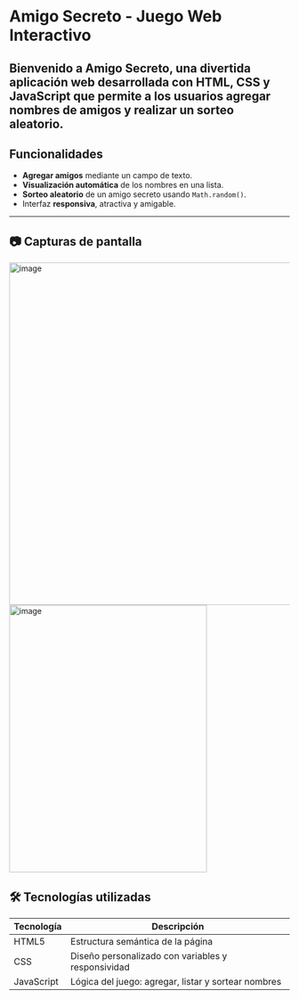 # Amigo Secreto - Juego Web Interactivo

Bienvenido a **Amigo Secreto**, una divertida aplicación
web desarrollada con HTML, CSS y JavaScript que permite a los usuarios agregar nombres de amigos y realizar un sorteo aleatorio. 
---

##  Funcionalidades

- **Agregar amigos** mediante un campo de texto.
- **Visualización automática** de los nombres en una lista.
- **Sorteo aleatorio** de un amigo secreto usando `Math.random()`.
- Interfaz **responsiva**, atractiva y amigable.
---

## 📷 Capturas de pantalla
<img width="1343" height="615" alt="image" src="https://github.com/user-attachments/assets/1a5ae3a3-6c49-4289-81b9-6a3bbef4ef7b" />
<img width="355" height="480" alt="image" src="https://github.com/user-attachments/assets/aa444b6c-0bc8-4b8a-968a-9745c80e6fc5" />


## 🛠 Tecnologías utilizadas
| Tecnología | Descripción |
|------------|-------------|
| HTML5 | Estructura semántica de la página |
| CSS | Diseño personalizado con variables y responsividad |
| JavaScript | Lógica del juego: agregar, listar y sortear nombres |

